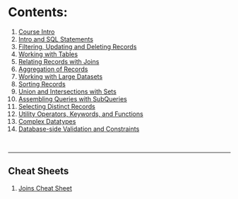 # Contents:

<!--
There is an issue with displaying the content on the README.md
As a work around a Frontpage folder has been added to hold the frontpage content. This causes an issue with the relative links.
To resolve this issue add "../" to the front of the relative link.
-->

1. [Course Intro](../0_Course_Intro/index.md)
2. [Intro and SQL Statements](../1_Intro_and_SQL_Statements/index.md)
3. [Filtering, Updating and Deleting Records](../2_Filtering_Records/index.md)
4. [Working with Tables](../3_Working_with_Tables/index.md)
5. [Relating Records with Joins](../4_Relating_Records/index.md)
6. [Aggregation of Records](../5_Aggregation_of_Records/index.md)
7. [Working with Large Datasets](../6_Working_with_Large_Datasets/index.md)
8. [Sorting Records](../7_Sorting_Records/index.md)
9. [Union and Intersections with Sets](../8_Unions_and_Intersections/index.md)
10. [Assembling Queries with SubQueries](../9_Assembing_Queries_with_SubQueries/index.md)
11. [Selecting Distinct Records](../10_Selecting_Distinct_Records/index.md)
12. [Utility Operators, Keywords, and Functions](../11_Utility_Keywords_Functions/index.md)
13. [Complex Datatypes](../13_PG_Complex_Datatypes/index.md)
14. [Database-side Validation and Constraints](../14_DB_side_Validation/index.md)

<br>
<hr>

## Cheat Sheets

1. [Joins Cheat Sheet](../Cheat_Sheets/joins_cheatsheet.pdf)